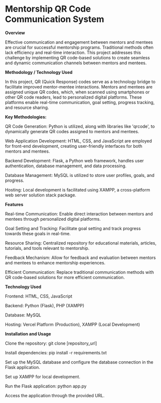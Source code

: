 # Mentorship QR Code Communication System


**Overview**

Effective communication and engagement between mentors and mentees are crucial for successful mentorship programs. Traditional methods often lack efficiency and real-time interaction. This project addresses this challenge by implementing QR code-based solutions to create seamless and dynamic communication channels between mentors and mentees.


**Methodology / Technology Used**

In this project, QR (Quick Response) codes serve as a technology bridge to facilitate improved mentor-mentee interactions. Mentors and mentees are assigned unique QR codes, which, when scanned using smartphones or other QR code readers, lead to personalized digital platforms. These platforms enable real-time communication, goal setting, progress tracking, and resource sharing.


**Key Methodologies:**

QR Code Generation: Python is utilized, along with libraries like 'qrcode', to dynamically generate QR codes assigned to mentors and mentees.

Web Application Development: HTML, CSS, and JavaScript are employed for front-end development, creating user-friendly interfaces for both mentors and mentees.

Backend Development: Flask, a Python web framework, handles user authentication, database management, and data processing.

Database Management: MySQL is utilized to store user profiles, goals, and progress.

Hosting: Local development is facilitated using XAMPP, a cross-platform web server solution stack package.


**Features**

Real-time Communication: Enable direct interaction between mentors and mentees through personalized digital platforms.

Goal Setting and Tracking: Facilitate goal setting and track progress towards these goals in real-time.

Resource Sharing: Centralized repository for educational materials, articles, tutorials, and tools relevant to mentorship.

Feedback Mechanism: Allow for feedback and evaluation between mentors and mentees to enhance mentorship experiences.

Efficient Communication: Replace traditional communication methods with QR code-based solutions for more efficient communication.


**Technology Used**

Frontend: HTML, CSS, JavaScript

Backend: Python (Flask), PHP (XAMPP)

Database: MySQL

Hosting: Vercel Platform (Production), XAMPP (Local Development)


**Installation and Usage**

Clone the repository: git clone [repository_url]

Install dependencies: pip install -r requirements.txt

Set up the MySQL database and configure the database connection in the Flask application.

Set up XAMPP for local development.

Run the Flask application: python app.py

Access the application through the provided URL.
